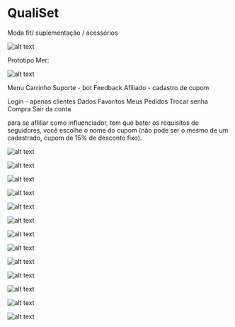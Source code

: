 # QualiSet

Moda fit/ suplementação / acessórios

![alt text](imagens/01.png)


Prototipo Mer:

![alt text](diagrama/Diagrama.PNG)

Menu
Carrinho
Suporte - bot
Feedback
Afiliado - cadastro de cupom

Login - apenas clientes
Dados
Favoritos
Meus Pedidos
Trocar senha
Compra
Sair da conta


para se afliliar como influenciador, tem que bater os requisitos de seguidores, você escolhe o nome do cupom (não pode ser o mesmo de um 
cadastrado, cupom de 15% de desconto fixo).

![alt text](imagens/Logo.png)

![alt text](imagens/01.png)

![alt text](imagens/02.png)

![alt text](imagens/03.png)

![alt text](imagens/04.png)

![alt text](imagens/05.png)

![alt text](imagens/06.png)

![alt text](imagens/07.png)

![alt text](imagens/08.png)

![alt text](imagens/09.png)

![alt text](imagens/10.png)

![alt text](imagens/11.png)

![alt text](imagens/12.png)